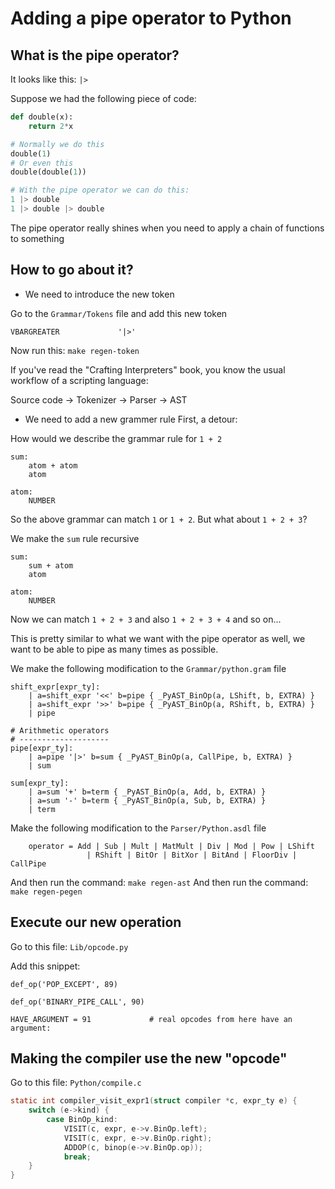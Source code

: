 # Adding a pipe operator to Python

## What is the pipe operator?
It looks like this: `|>`

Suppose we had the following piece of code:
```python
def double(x):
    return 2*x

# Normally we do this
double(1)
# Or even this
double(double(1))

# With the pipe operator we can do this:
1 |> double
1 |> double |> double
```

The pipe operator really shines when you need to apply a chain of functions
to something

## How to go about it?
* We need to introduce the new token

Go to the `Grammar/Tokens` file and add this new token
```
VBARGREATER             '|>'
```

Now run this: `make regen-token`


If you've read the "Crafting Interpreters" book, you know the usual workflow of
a scripting language:

Source code -> Tokenizer -> Parser -> AST 

* We need to add a new grammer rule
First, a detour:

How would we describe the grammar rule for `1 + 2`
```
sum:
    atom + atom
    atom

atom:
    NUMBER
```
So the above grammar can match `1` or `1 + 2`. But what about `1 + 2 + 3`?

We make the `sum` rule recursive
```
sum:
    sum + atom
    atom

atom:
    NUMBER
```
Now we can match `1 + 2 + 3` and also `1 + 2 + 3 + 4` and so on...

This is pretty similar to what we want with the pipe operator as well, we want to
be able to pipe as many times as possible.

We make the following modification to the `Grammar/python.gram` file
```
shift_expr[expr_ty]:
    | a=shift_expr '<<' b=pipe { _PyAST_BinOp(a, LShift, b, EXTRA) }
    | a=shift_expr '>>' b=pipe { _PyAST_BinOp(a, RShift, b, EXTRA) }
    | pipe

# Arithmetic operators
# --------------------
pipe[expr_ty]:
    | a=pipe '|>' b=sum { _PyAST_BinOp(a, CallPipe, b, EXTRA) }
    | sum

sum[expr_ty]:
    | a=sum '+' b=term { _PyAST_BinOp(a, Add, b, EXTRA) }
    | a=sum '-' b=term { _PyAST_BinOp(a, Sub, b, EXTRA) }
    | term
```

Make the following modification to the `Parser/Python.asdl` file
```
    operator = Add | Sub | Mult | MatMult | Div | Mod | Pow | LShift
                 | RShift | BitOr | BitXor | BitAnd | FloorDiv | CallPipe
```

And then run the command: `make regen-ast`
And then run the command: `make regen-pegen`

## Execute our new operation
Go to this file: `Lib/opcode.py`

Add this snippet:
```
def_op('POP_EXCEPT', 89)

def_op('BINARY_PIPE_CALL', 90)

HAVE_ARGUMENT = 91             # real opcodes from here have an argument:
```

## Making the compiler use the new "opcode"
Go to this file: `Python/compile.c`
```c
static int compiler_visit_expr1(struct compiler *c, expr_ty e) {
    switch (e->kind) {
        case BinOp_kind:
            VISIT(c, expr, e->v.BinOp.left);
            VISIT(c, expr, e->v.BinOp.right);
            ADDOP(c, binop(e->v.BinOp.op));
            break;
    }
}
```